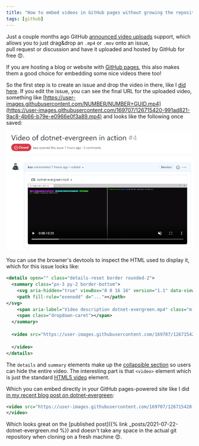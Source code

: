 ```yaml
---
title: "How to embed videos in GitHub pages without growing the repository size"
tags: [github]
---
```


Just a couple months ago GitHub [announced video uploads](https://github.blog/2021-05-13-video-uploads-available-github/) 
support, which allows you to just drag&drop an `.mp4` or `.mov` onto an issue,  
pull request or discussion and have it uploaded and hosted by GitHub for free 😍.

If you are hosting a blog or website with [GitHub pages](https://pages.github.com/), 
this also makes them a good choice for embedding some nice videos there too!

So the first step is to create an issue and drop the video in there, like I 
[did here](https://github.com/devlooped/dotnet-evergreen/issues/4). If you edit 
the issue, you can see the final URL for the uploaded video, something like 
[https://user-images.githubusercontent.com/NUMBER/NUMBER+GUID.mp4](https://user-images.githubusercontent.com/169707/126715420-991ad821-9ac8-4b66-b79e-e0966e0f3a89.mp4) 
and looks like the following once saved:

![screenshot of embedded video](/img/embed-video.png)

You can use the browner's devtools to inspect the HTML used to display it, which for 
this issue looks like:

```xml
<details open="" class="details-reset border rounded-2">
  <summary class="px-3 py-2 border-bottom">
    <svg aria-hidden="true" viewBox="0 0 16 16" version="1.1" data-view-component="true" height="16" width="16" class="octicon octicon-device-camera-video">
    <path fill-rule="evenodd" d="..."></path>
</svg>
    <span aria-label="Video description dotnet-evergreen.mp4" class="m-1">dotnet-evergreen.mp4</span>
    <span class="dropdown-caret"></span>
  </summary>

  <video src="https://user-images.githubusercontent.com/169707/126715420-991ad821-9ac8-4b66-b79e-e0966e0f3a89.mp4" data-canonical-src="https://user-images.githubusercontent.com/169707/126715420-991ad821-9ac8-4b66-b79e-e0966e0f3a89.mp4" controls="controls" muted="muted" class="d-block rounded-bottom-2 width-fit" style="max-height:640px;">

  </video>
</details>
```

The `details` and `summary` elements make up the [collapsible section](https://gist.github.com/pierrejoubert73/902cc94d79424356a8d20be2b382e1ab) so users can hide the entire video. 
The interesting part is that `<video>` element which is just the standard [HTML5 video](https://developer.mozilla.org/en-US/docs/Web/HTML/Element/video) element.

Which you can embed directly in your GitHub pages-powered site like I did 
[in my recent blog post on dotnet-evergreen](https://raw.githubusercontent.com/kzu/kzu.github.io/main/_posts/2021-07-22-dotnet-evergreen.md):

```xml
<video src="https://user-images.githubusercontent.com/169707/126715420-991ad821-9ac8-4b66-b79e-e0966e0f3a89.mp4" controls="controls" style="max-width: 730px;">
</video>
```

Which looks great on the [published post]({% link _posts/2021-07-22-dotnet-evergreen.md %})
and doesn't take any space in the actual git repository when cloning on a fresh machine 😍.